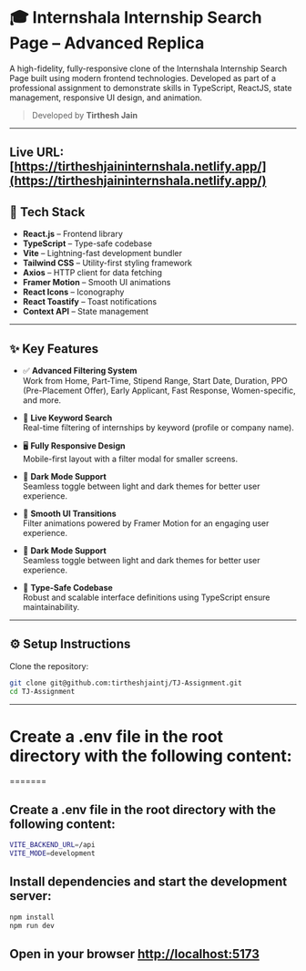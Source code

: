 # 🎓 Internshala Internship Search Page – Advanced Replica

A high-fidelity, fully-responsive clone of the Internshala Internship Search Page built using modern frontend technologies. Developed as part of a professional assignment to demonstrate skills in TypeScript, ReactJS, state management, responsive UI design, and animation.

> Developed by **Tirthesh Jain**

---
## Live URL: [https://tirtheshjaininternshala.netlify.app/](https://tirtheshjaininternshala.netlify.app/)

## 🚀 Tech Stack

- **React.js** – Frontend library  
- **TypeScript** – Type-safe codebase  
- **Vite** – Lightning-fast development bundler  
- **Tailwind CSS** – Utility-first styling framework  
- **Axios** – HTTP client for data fetching  
- **Framer Motion** – Smooth UI animations  
- **React Icons** – Iconography  
- **React Toastify** – Toast notifications  
- **Context API** – State management  

---

## ✨ Key Features

- ✅ **Advanced Filtering System**  
  Work from Home, Part-Time, Stipend Range, Start Date, Duration, PPO (Pre-Placement Offer), Early Applicant, Fast Response, Women-specific, and more.

- 🔎 **Live Keyword Search**  
  Real-time filtering of internships by keyword (profile or company name).

- 🖥️ **Fully Responsive Design**  
  Mobile-first layout with a filter modal for smaller screens.

- 🌙 **Dark Mode Support**  
  Seamless toggle between light and dark themes for better user experience.

- 🎨 **Smooth UI Transitions**  
  Filter animations powered by Framer Motion for an engaging user experience.
  
- 🌙 **Dark Mode Support**  
  Seamless toggle between light and dark themes for better user experience.

- 🧠 **Type-Safe Codebase**  
  Robust and scalable interface definitions using TypeScript ensure maintainability.

---

## ⚙️ Setup Instructions

Clone the repository:

```bash
git clone git@github.com:tirtheshjaintj/TJ-Assignment.git
cd TJ-Assignment
```
---

# Create a .env file in the root directory with the following content:
=======
## Create a .env file in the root directory with the following content:
```bash
VITE_BACKEND_URL=/api
VITE_MODE=development
```
## Install dependencies and start the development server:
```bash
npm install
npm run dev
```

## Open in your browser [http://localhost:5173](http://localhost:5173)

